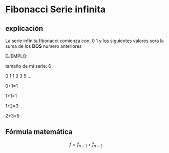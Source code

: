 # Fibonacci Serie infinita

## explicación

La serie infinita fibonacci comienza con,
0 1 y los siguientes valores sera la suma de los **DOS** numero anteriores

EJEMPLO:

tamaño de mi serie: 6

0 1 1 2 3 5 ...

0+1=1

1+1=1

1+2=3

2+3=5
## Fórmula matemática

$$
 f=f_{n-1} + f_{n-2}
$$